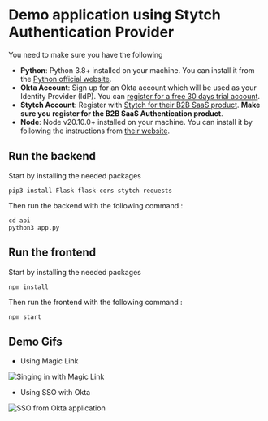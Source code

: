 # Demo application using Stytch Authentication Provider

You need to make sure you have the following

- **Python**: Python 3.8+ installed on your machine. You can install it from the [Python official website](https://www.python.org/).
- **Okta Account**: Sign up for an Okta account which will be used as your Identity Provider (IdP). You can [register for a free 30 days trial account](https://www.okta.com/free-trial/).
- **Stytch Account**: Register with [Stytch for their B2B SaaS product](https://stytch.com/dashboard/start-now). **Make sure you register for the B2B SaaS Authentication product**.
- **Node**: Node v20.10.0+ installed on your machine. You can install it by following the instructions from [their website](https://docs.npmjs.com/downloading-and-installing-node-js-and-npm).

## Run the backend

Start by installing the needed packages

```
pip3 install Flask flask-cors stytch requests
```

Then run the backend with the following command :

```
cd api
python3 app.py
```

## Run the frontend

Start by installing the needed packages

```
npm install
```

Then run the frontend with the following command :

```
npm start
```

## Demo Gifs

- Using Magic Link

![Singing in with Magic Link](https://i.imgur.com/bgwgACJ.gifv)

- Using SSO with Okta

![SSO from Okta application](https://i.imgur.com/Q00ok25.gifv)
